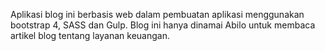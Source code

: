 Aplikasi blog ini berbasis web dalam pembuatan aplikasi menggunakan bootstrap 4, SASS dan Gulp. Blog ini hanya dinamai Abilo untuk membaca artikel blog tentang layanan keuangan.
